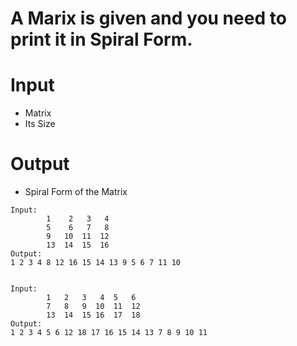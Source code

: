 # A Marix is given and you need to print it in Spiral Form.

# Input
- Matrix
- Its Size

# Output
- Spiral Form of the Matrix

```
Input:
        1    2   3   4
        5    6   7   8
        9   10  11  12
        13  14  15  16
Output: 
1 2 3 4 8 12 16 15 14 13 9 5 6 7 11 10 


Input:
        1   2   3   4  5   6
        7   8   9  10  11  12
        13  14  15 16  17  18
Output: 
1 2 3 4 5 6 12 18 17 16 15 14 13 7 8 9 10 11
```
